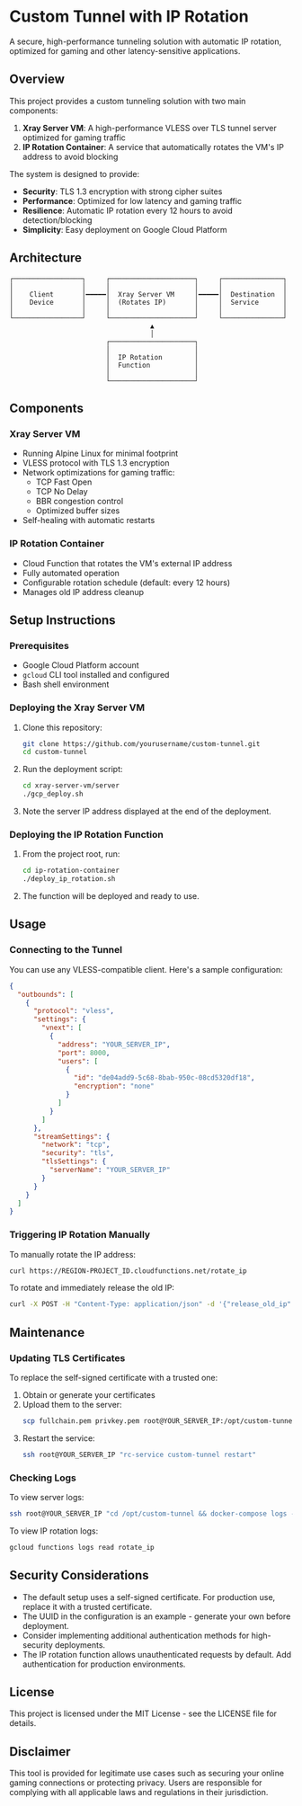 # Custom Tunnel with IP Rotation

A secure, high-performance tunneling solution with automatic IP rotation, optimized for gaming and other latency-sensitive applications.

## Overview

This project provides a custom tunneling solution with two main components:

1. **Xray Server VM**: A high-performance VLESS over TLS tunnel server optimized for gaming traffic
2. **IP Rotation Container**: A service that automatically rotates the VM's IP address to avoid blocking

The system is designed to provide:
- **Security**: TLS 1.3 encryption with strong cipher suites
- **Performance**: Optimized for low latency and gaming traffic
- **Resilience**: Automatic IP rotation every 12 hours to avoid detection/blocking
- **Simplicity**: Easy deployment on Google Cloud Platform

## Architecture

```
┌─────────────────┐     ┌─────────────────────┐     ┌───────────────┐
│                 │     │                     │     │               │
│    Client       │━━━━━│  Xray Server VM     │━━━━━│  Destination  │
│    Device       │     │  (Rotates IP)       │     │  Service      │
│                 │     │                     │     │               │
└─────────────────┘     └─────────────────────┘     └───────────────┘
                                   ▲
                                   │
                        ┌─────────────────────┐
                        │                     │
                        │  IP Rotation        │
                        │  Function           │
                        │                     │
                        └─────────────────────┘
```

## Components

### Xray Server VM

- Running Alpine Linux for minimal footprint
- VLESS protocol with TLS 1.3 encryption
- Network optimizations for gaming traffic:
  - TCP Fast Open
  - TCP No Delay
  - BBR congestion control
  - Optimized buffer sizes
- Self-healing with automatic restarts

### IP Rotation Container

- Cloud Function that rotates the VM's external IP address
- Fully automated operation
- Configurable rotation schedule (default: every 12 hours)
- Manages old IP address cleanup

## Setup Instructions

### Prerequisites

- Google Cloud Platform account
- `gcloud` CLI tool installed and configured
- Bash shell environment

### Deploying the Xray Server VM

1. Clone this repository:
   ```bash
   git clone https://github.com/yourusername/custom-tunnel.git
   cd custom-tunnel
   ```

2. Run the deployment script:
   ```bash
   cd xray-server-vm/server
   ./gcp_deploy.sh
   ```

3. Note the server IP address displayed at the end of the deployment.

### Deploying the IP Rotation Function

1. From the project root, run:
   ```bash
   cd ip-rotation-container
   ./deploy_ip_rotation.sh
   ```

2. The function will be deployed and ready to use.

## Usage

### Connecting to the Tunnel

You can use any VLESS-compatible client. Here's a sample configuration:

```json
{
  "outbounds": [
    {
      "protocol": "vless",
      "settings": {
        "vnext": [
          {
            "address": "YOUR_SERVER_IP",
            "port": 8000,
            "users": [
              {
                "id": "de04add9-5c68-8bab-950c-08cd5320df18",
                "encryption": "none"
              }
            ]
          }
        ]
      },
      "streamSettings": {
        "network": "tcp",
        "security": "tls",
        "tlsSettings": {
          "serverName": "YOUR_SERVER_IP"
        }
      }
    }
  ]
}
```

### Triggering IP Rotation Manually

To manually rotate the IP address:

```bash
curl https://REGION-PROJECT_ID.cloudfunctions.net/rotate_ip
```

To rotate and immediately release the old IP:

```bash
curl -X POST -H "Content-Type: application/json" -d '{"release_old_ip": true}' https://REGION-PROJECT_ID.cloudfunctions.net/rotate_ip
```

## Maintenance

### Updating TLS Certificates

To replace the self-signed certificate with a trusted one:

1. Obtain or generate your certificates
2. Upload them to the server:
   ```bash
   scp fullchain.pem privkey.pem root@YOUR_SERVER_IP:/opt/custom-tunnel/certs/
   ```
3. Restart the service:
   ```bash
   ssh root@YOUR_SERVER_IP "rc-service custom-tunnel restart"
   ```

### Checking Logs

To view server logs:

```bash
ssh root@YOUR_SERVER_IP "cd /opt/custom-tunnel && docker-compose logs -f"
```

To view IP rotation logs:

```bash
gcloud functions logs read rotate_ip
```

## Security Considerations

- The default setup uses a self-signed certificate. For production use, replace it with a trusted certificate.
- The UUID in the configuration is an example - generate your own before deployment.
- Consider implementing additional authentication methods for high-security deployments.
- The IP rotation function allows unauthenticated requests by default. Add authentication for production environments.

## License

This project is licensed under the MIT License - see the LICENSE file for details.

## Disclaimer

This tool is provided for legitimate use cases such as securing your online gaming connections or protecting privacy. Users are responsible for complying with all applicable laws and regulations in their jurisdiction. 